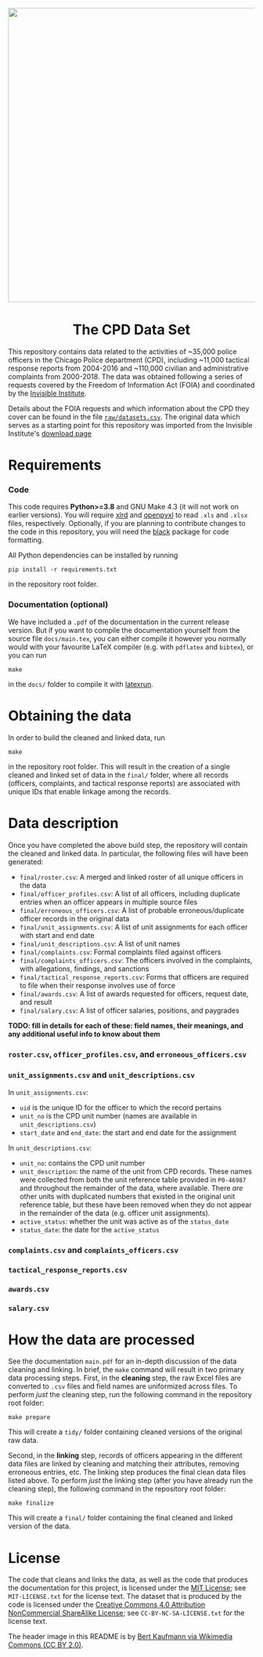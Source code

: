<p align="center">
<img src="https://upload.wikimedia.org/wikipedia/commons/e/e0/Chicago_%282551781706%29.jpg" width="600" class="center"/>
<h1 align="center">The CPD Data Set</h1>
</p>

This repository contains data related to the activities of ~35,000 police officers
in the Chicago Police department (CPD), including ~11,000 tactical response reports
from 2004-2016 and ~110,000 civilian and administrative complaints from 2000-2018.
The data was obtained following a series of
requests covered by the Freedom of Information Act (FOIA) and coordinated by
the [Invisible Institute](https://invisible.institute/).

Details about the FOIA requests and which information about the CPD they cover
can be found in the file [`raw/datasets.csv`](raw/datasets.csv). The original
data which serves as a starting point for this repository was imported from the
Invisible Institute's [download page](https://invisible.institute/download-the-data)

# Requirements

### Code
This code requires **Python>=3.8** and GNU Make 4.3 (it will not work on earlier versions).
You will require [xlrd](https://github.com/python-excel/xlrd) and
[openpyxl](https://openpyxl.readthedocs.io/en/stable/) to read `.xls` and `.xlsx` files,
respectively. Optionally, if you are planning to contribute changes to the code in this
repository, you will need the [black](https://github.com/psf/black) package for code formatting.

All Python dependencies can be installed by running

```console
pip install -r requirements.txt
```
in the repository root folder.

### Documentation (optional)

We have included a `.pdf` of the documentation in the current release version.
But if you want to compile the documentation yourself from the source file `docs/main.tex`, you can 
either compile it however you normally would with your favourite LaTeX compiler 
(e.g. with `pdflatex` and `bibtex`), or you can run
```console
make
```
in the `docs/` folder to compile it with [latexrun](https://github.com/aclements/latexrun). 


# Obtaining the data

In order to build the cleaned and linked data, run
```console
make
```
in the repository root folder. This will result in the creation of a single cleaned and linked
set of data in the `final/` folder, where all records (officers, complaints, and tactical response reports) are associated
with unique IDs that enable linkage among the records. 


# Data description

Once you have completed the above build step, the repository will contain
the cleaned and linked data. In particular, the following files will have been generated:
- `final/roster.csv`: A merged and linked roster of all unique officers in the data
- `final/officer_profiles.csv`: A list of all officers, including duplicate entries when an officer appears in multiple source files
- `final/erroneous_officers.csv`: A list of probable erroneous/duplicate officer records in the original data
- `final/unit_assignments.csv`: A list of unit assignments for each officer with start and end date
- `final/unit_descriptions.csv`: A list of unit names
- `final/complaints.csv`: Formal complaints filed against officers
- `final/complaints_officers.csv`: The officers involved in the complaints, with allegations, findings, and sanctions
- `final/tactical_response_reports.csv`: Forms that officers are required to file when their response involves use of force
- `final/awards.csv`: A list of awards requested for officers, request date, and result
- `final/salary.csv`: A list of officer salaries, positions, and paygrades

**TODO: fill in details for each of these: field names, their meanings, and any additional useful info to know about them**


### `roster.csv`, `officer_profiles.csv`, and `erroneous_officers.csv`

### `unit_assignments.csv` and `unit_descriptions.csv`

In `unit_assignments.csv`:
- `uid` is the unique ID for the officer to which the record pertains
- `unit_no` is the CPD unit number (names are available in `unit_descriptions.csv`)
- `start_date` and `end_date`: the start and end date for the assignment

In `unit_descriptions.csv`:
- `unit_no`: contains the CPD unit number
- `unit_description`: the name of the unit from CPD records. These names were collected from both the unit reference table provided in `P0-46987` and throughout the remainder of the data, where available. There *are* other units with duplicated numbers that existed in the original unit reference table, but these have been removed when they do not appear in the remainder of the data (e.g. officer unit assignments).
- `active_status`: whether the unit was active as of the `status_date` 
- `status_date`: the date for the `active_status`


### `complaints.csv` and `complaints_officers.csv`

### `tactical_response_reports.csv`

### `awards.csv`

### `salary.csv`

# How the data are processed

See the documentation `main.pdf` for an in-depth discussion of the data cleaning and linking.
In brief, the `make` command will result in two primary data processing steps.
First, in the **cleaning** step, the raw Excel files are converted to `.csv` files and field
names are uniformized across files. To perform *just* the cleaning step, run the following command
in the repository root folder:
```console
make prepare
```
This will create a `tidy/` folder containing cleaned versions of the original raw data.

Second, in the **linking** step, records of officers
appearing in the different data files are linked by cleaning and matching their attributes,
removing erroneous entries, etc. The linking step produces the final clean data files
listed above. To perform *just* the linking step (after you have already run the cleaning
step), the following command in the repository root folder:
```console
make finalize
```
This will create a `final/` folder containing the final cleaned and linked version of the data.

# License

The code that cleans and links the data, as well as the code that produces the
documentation for this project, is licensed under the [MIT License](https://opensource.org/licenses/MIT);
see `MIT-LICENSE.txt` for the license text.
The dataset that is produced by the code is licensed under the 
[Creative Commons 4.0 Attribution NonCommercial ShareAlike License](https://creativecommons.org/licenses/by-nc-sa/4.0/);
see `CC-BY-NC-SA-LICENSE.txt` for the license text.

The header image in this README is by [Bert Kaufmann via Wikimedia Commons (CC BY 2.0)](https://commons.wikimedia.org/wiki/File:Chicago_(2551781706).jpg).




